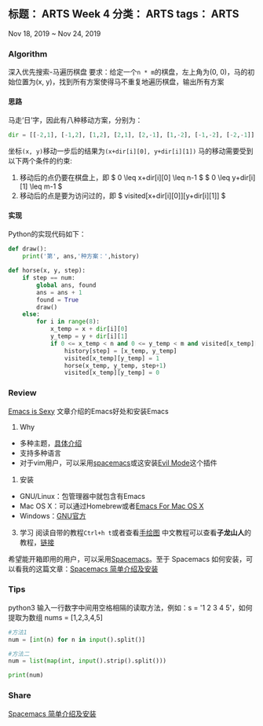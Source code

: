 标题： ARTS Week 4
分类： ARTS
tags： ARTS
-----------------------------------

Nov 18, 2019 ~ Nov 24, 2019
### Algorithm
深入优先搜索-马遍历棋盘
要求：给定一个`n * m`的棋盘，左上角为(0, 0)，马的初始位置为(x, y)，找到所有方案使得马不重复地遍历棋盘，输出所有方案
#### 思路
马走‘日’字，因此有八种移动方案，分别为：
```python
dir = [[-2,1], [-1,2], [1,2], [2,1], [2,-1], [1,-2], [-1,-2], [-2,-1]]
```
坐标`(x, y)`移动一步后的结果为`(x+dir[i][0], y+dir[i][1])`
马的移动需要受到以下两个条件的约束:
1. 移动后的点仍要在棋盘上，即
$ 0 \leq x+dir[i][0] \leq n-1 $
$ 0 \leq y+dir[i][1] \leq m-1 $
2. 移动后的点是要为访问过的，即
$ visited[x+dir[i][0]][y+dir[i][1]] $
#### 实现
Python的实现代码如下：
```python
def draw():
    print('第', ans,'种方案：',history)

def horse(x, y, step):
    if step == num:
        global ans, found
        ans = ans + 1
        found = True
        draw()
    else:
        for i in range(8):
            x_temp = x + dir[i][0]
            y_temp = y + dir[i][1]
            if 0 <= x_temp < n and 0 <= y_temp < m and visited[x_temp][y_temp] == 0:
                history[step] = [x_temp, y_temp]
                visited[x_temp][y_temp] = 1
                horse(x_temp, y_temp, step+1)
                visited[x_temp][y_temp] = 0
```
### Review
[Emacs is Sexy](https://emacs.sexy/)
文章介绍的Emacs好处和安装Emacs
1. Why
- 多种主题，[具体介绍](https://emacsthemes.com/)
- 支持多种语言
- 对于vim用户，可以采用[spacemacs](https://www.spacemacs.org)或这安装[Evil Mode](https://github.com/emacs-evil/evil)这个插件
1. 安装
- GNU/Linux：包管理器中就包含有Emacs
- Mac OS X：可以通过Homebrew或者[Emacs For Mac OS X](https://emacsformacosx.com/)
- Windows：[GNU官方](http://gnu.c3sl.ufpr.br/ftp/emacs/windows/)
3. 学习
阅读自带的教程`Ctrl+h t`或者查看[手绘图](https://sachachua.com/blog/2013/05/how-to-learn-emacs-a-hand-drawn-one-pager-for-beginners/)
中文教程可以查看**子龙山人**的教程，[链接](http://book.emacs-china.org/)

希望能开箱即用的用户，可以采用[Spacemacs](https://www.spacemacs.org/)。至于 Spacemacs 如何安装，可以看我的这篇文章：[Spacemacs 简单介绍及安装]()

### Tips
python3 输入一行数字中间用空格相隔的读取方法，例如：s = '1 2 3 4 5'，如何提取为数组 nums = [1,2,3,4,5]
```python
#方法1
num = [int(n) for n in input().split()]

#方法二
num = list(map(int, input().strip().split()))

print(num)
```
### Share
[Spacemacs 简单介绍及安装]()